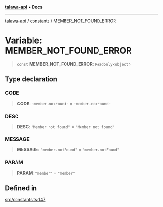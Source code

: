 [**talawa-api**](../../README.md) • **Docs**

***

[talawa-api](../../modules.md) / [constants](../README.md) / MEMBER\_NOT\_FOUND\_ERROR

# Variable: MEMBER\_NOT\_FOUND\_ERROR

> `const` **MEMBER\_NOT\_FOUND\_ERROR**: `Readonly`\<`object`\>

## Type declaration

### CODE

> **CODE**: `"member.notFound"` = `"member.notFound"`

### DESC

> **DESC**: `"Member not found"` = `"Member not found"`

### MESSAGE

> **MESSAGE**: `"member.notFound"` = `"member.notFound"`

### PARAM

> **PARAM**: `"member"` = `"member"`

## Defined in

[src/constants.ts:147](https://github.com/PalisadoesFoundation/talawa-api/blob/6712e9940a5702665afc506fa9f6e9d7e1dc7991/src/constants.ts#L147)
